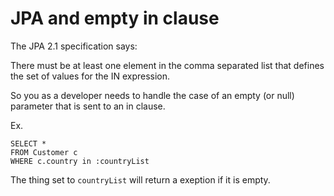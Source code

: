 # JPA and empty in clause

The JPA 2.1 specification says:

There must be at least one element in the comma separated list that defines the set of values for the IN
expression. 

So you as a developer needs to handle the case of an empty (or null) parameter that is sent to an in clause.

Ex.
```
SELECT *
FROM Customer c
WHERE c.country in :countryList
```

The thing set to `countryList` will return a exeption if it is empty.
